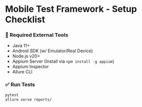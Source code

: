 # Mobile Test Framework - Setup Checklist

### 🧱 Required External Tools
- Java 11+
- Android SDK (w/ Emulator/Real Device)
- Node.js v20+
- Appium Server (Install via `npm install -g appium`)
- Appium Inspector
- Allure CLI

### ✅ Run Tests
```bash
pytest
allure serve reports/
